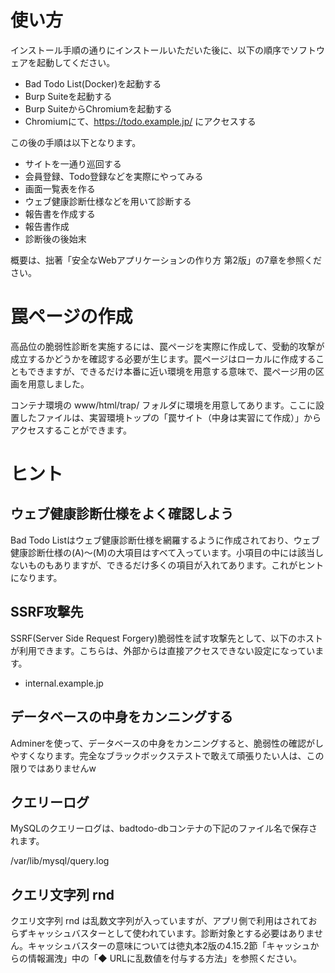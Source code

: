 # 使い方

インストール手順の通りにインストールいただいた後に、以下の順序でソフトウェアを起動してください。

- Bad Todo List(Docker)を起動する
- Burp Suiteを起動する
- Burp SuiteからChromiumを起動する
- Chromiumにて、https://todo.example.jp/ にアクセスする

この後の手順は以下となります。

- サイトを一通り巡回する
- 会員登録、Todo登録などを実際にやってみる
- 画面一覧表を作る
- ウェブ健康診断仕様などを用いて診断する
- 報告書を作成する 
- 報告書作成
- 診断後の後始末

概要は、拙著「安全なWebアプリケーションの作り方 第2版」の7章を参照ください。

# 罠ページの作成
高品位の脆弱性診断を実施するには、罠ページを実際に作成して、受動的攻撃が成立するかどうかを確認する必要が生じます。罠ページはローカルに作成することもできますが、できるだけ本番に近い環境を用意する意味で、罠ページ用の区画を用意しました。

コンテナ環境の www/html/trap/ フォルダに環境を用意してあります。ここに設置したファイルは、実習環境トップの「罠サイト（中身は実習にて作成）」からアクセスすることができます。


# ヒント
## ウェブ健康診断仕様をよく確認しよう

Bad Todo Listはウェブ健康診断仕様を網羅するように作成されており、ウェブ健康診断仕様の(A)～(M)の大項目はすべて入っています。小項目の中には該当しないものもありますが、できるだけ多くの項目が入れてあります。これがヒントになります。

## SSRF攻撃先

SSRF(Server Side Request Forgery)脆弱性を試す攻撃先として、以下のホストが利用できます。こちらは、外部からは直接アクセスできない設定になっています。

- internal.example.jp


## データベースの中身をカンニングする

Adminerを使って、データベースの中身をカンニングすると、脆弱性の確認がしやすくなります。完全なブラックボックステストで敢えて頑張りたい人は、この限りではありませんw

## クエリーログ

MySQLのクエリーログは、badtodo-dbコンテナの下記のファイル名で保存されます。

/var/lib/mysql/query.log


## クエリ文字列 rnd

クエリ文字列 rnd は乱数文字列が入っていますが、アプリ側で利用はされておらずキャッシュバスターとして使われています。診断対象とする必要はありません。キャッシュバスターの意味については徳丸本2版の4.15.2節「キャッシュからの情報漏洩」中の「◆ URLに乱数値を付与する方法」を参照ください。
